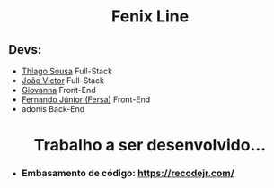<h1 align=center>Fenix Line</h1>

## Devs:

- [Thiago Sousa](https://github.com/ThiagoSousa81) Full-Stack
- [João Victor](https://github.com/joaovictorsantanacavalcante/) Full-Stack
- [Giovanna](https://github.com/gio3git) Front-End
- [Fernando Júnior (Fersa)](https://github.com/aglomera) Front-End
- adonis Back-End

<h1 align=center>Trabalho a ser desenvolvido...</h1>

- <h3>Embasamento de código: <a href="https://recodejr.com/">https://recodejr.com/</a></h3>
